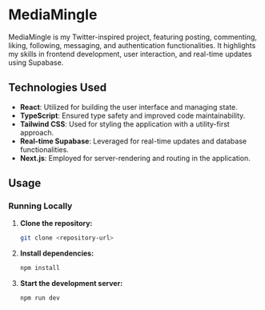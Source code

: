 # MediaMingle

MediaMingle is my Twitter-inspired project, featuring posting, commenting, liking, following, messaging, and authentication functionalities. It highlights my skills in frontend development, user interaction, and real-time updates using Supabase.

## Technologies Used

- **React**: Utilized for building the user interface and managing state.
- **TypeScript**: Ensured type safety and improved code maintainability.
- **Tailwind CSS**: Used for styling the application with a utility-first approach.
- **Real-time Supabase**: Leveraged for real-time updates and database functionalities.
- **Next.js**: Employed for server-rendering and routing in the application.

## Usage

### Running Locally

1. **Clone the repository:**

    ```bash
    git clone <repository-url>
    ```

2. **Install dependencies:**

    ```bash
    npm install
    ```

3. **Start the development server:**

    ```bash
    npm run dev
    ```
